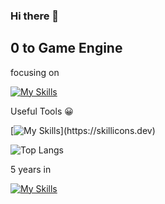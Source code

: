### Hi there 👋

## 0 to Game Engine

focusing on

[![My Skills](https://skillicons.dev/icons?i=cpp,cmake,unreal,lua)](https://skillicons.dev)

Useful Tools 😀

[![My Skills](https://skillicons.dev/icons?i=godot,vim,visualstudio,)](https://skillicons.dev)

![Top Langs](https://github-readme-stats.vercel.app/api/top-langs/?username=GusT177&hide_progress=true)


5 years in

[![My Skills](https://skillicons.dev/icons?i=discord)](https://skillicons.dev)
